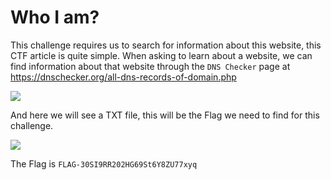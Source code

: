 
# **Who I am?**
This challenge requires us to search for information about this website, this CTF article is quite simple.
When asking to learn about a website, we can find information about that website through the  `DNS Checker` page at 
https://dnschecker.org/all-dns-records-of-domain.php

![](https://i.imgur.com/TRkt2pj.png)

And here we will see a TXT file, this will be the Flag we need to find for this challenge.

![](https://imgur.com/fVDmhkf.png)

The Flag is `FLAG-30SI9RR202HG69St6Y8ZU77xyq`